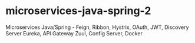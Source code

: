 # microservices-java-spring-2

Microservices Java/Spring - Feign, Ribbon, Hystrix, OAuth, JWT, Discovery Server Eureka, API Gateway Zuul, Config Server, Docker
